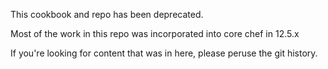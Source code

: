 This cookbook and repo has been deprecated.

Most of the work in this repo was incorporated into core chef in 12.5.x

If you're looking for content that was in here, please peruse the git history.
